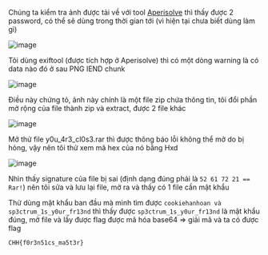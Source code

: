 Chúng ta kiểm tra ảnh được tải về với tool [Aperisolve](https://www.aperisolve.com/) thì thấy được 2 password, có thể sẽ dùng trong thời gian tới (vì hiện tại chưa biết dùng làm gì)

![image](https://github.com/lucthienphong1120/CookieArena-CTF/assets/90561566/e4751a01-983b-43bc-91bf-1ea251ec7859)

Tôi dùng exiftool (được tích hợp ở Aperisolve) thì có một dòng warning là có data nào đó ở sau PNG IEND chunk

![image](https://github.com/lucthienphong1120/CookieArena-CTF/assets/90561566/6e8754ff-6e34-47f9-9c1a-fe0ad950c740)

Điều này chứng tỏ, ảnh này chính là một file zip chứa thông tin, tôi đổi phần mở rộng của file thành zip và extract, được 2 file khác

![image](https://github.com/lucthienphong1120/CookieArena-CTF/assets/90561566/a260161b-aee0-4745-af17-46a423899736)

Mở thử file y0u_4r3_cl0s3.rar thì được thông báo lỗi không thể mở do bị hỏng, vậy nên tôi thử xem mã hex của nó bằng Hxd

![image](https://github.com/lucthienphong1120/CookieArena-CTF/assets/90561566/cc9dc1dc-5dcb-4a3c-9475-752efe895026)

Nhìn thấy signature của file bị sai (định dạng đúng phải là ```52 61 72 21 == Rar!```) nên tôi sửa và lưu lại file, mở ra và thấy có 1 file cần mật khẩu 

Thử dùng mật khẩu ban đầu mà mình tìm được ```cookiehanhoan và sp3ctrum_1s_y0ur_fr13nd``` thì thấy được ```sp3ctrum_1s_y0ur_fr13nd``` là mật khẩu đúng, mở file và lấy được flag được mã hóa base64 => giải mã và ta có được flag

```CHH{f0r3n51cs_ma5t3r}```
